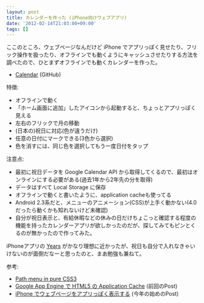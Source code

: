 ```yaml
---
layout: post
title: カレンダーを作った (iPhone向けウェブアプリ)
date: '2012-02-14T21:03:00+09:00'
tags: []
---
```

ここのところ、ウェブページなんだけど iPhone でアプリっぽく見せたり、フリック操作を扱ったり、オフラインでも動くようにキャッシュさせたりする方法を調べたので、ひとまずオフラインでも動くカレンダーを作った。

- [Calendar](https://github.com/altflow/Calendar) (GitHub)

特徴:

- オフラインで動く
- 「ホーム画面に追加」したアイコンから起動すると、ちょっとアプリっぽく見える
- 左右のフリックで月の移動
- (日本の)祝日に対応(色が違うだけ)
- 任意の日付にマークできる(3色から選択)
- 色を消すには、同じ色を選択してもう一度日付をタップ

注意点:

- 最初に祝日データを Google Calendar API から取得してくるので、最初はオンラインにする必要がある(過去1年から2年先の分を取得)
- データはすべて Local Storage に保存
- オフラインで動くと書いたように、application cacheも使ってる
- Android 2.3系だと、メニューのアニメーション(CSS)が上手く動かない(4.0だったら動くかも知れないけど未確認)
- 自分が祝日表示と、有給休暇などの休みの日だけちょこっと確認する程度の機能を持ったカレンダーアプリが欲しかったのだが、探してみてもピンとくるのが無かったので作ってみた。

iPhoneアプリの [Years](http://itunes.apple.com/jp/app/years/id323347728?mt=8) がかなり理想に近かったが、祝日も自分で入れなきゃいけないのが面倒だなーと思ったのと、まあ勉強も兼ねて。

参考:

- [Path menu in pure CSS3](http://lab.victorcoulon.fr/css/path-menu/)
- [Google App Engine で HTML5 の Application Cache](/google-app-engine-html5-application-cache) (前回のPost)
- [iPhone でウェブページをアプリっぽく表示する](/iphone-web-app) (今年の始めのPost)
